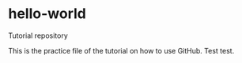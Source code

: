 # hello-world
Tutorial repository


This is the practice file of the tutorial on how to use GitHub.
Test test.
